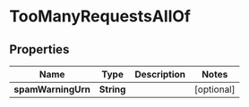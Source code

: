 

# TooManyRequestsAllOf


## Properties

| Name | Type | Description | Notes |
|------------ | ------------- | ------------- | -------------|
|**spamWarningUrn** | **String** |  |  [optional] |



